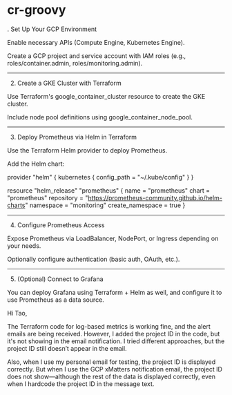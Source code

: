 # cr-groovy


. Set Up Your GCP Environment

Enable necessary APIs (Compute Engine, Kubernetes Engine).

Create a GCP project and service account with IAM roles (e.g., roles/container.admin, roles/monitoring.admin).



---

2. Create a GKE Cluster with Terraform

Use Terraform's google_container_cluster resource to create the GKE cluster.

Include node pool definitions using google_container_node_pool.



---

3. Deploy Prometheus via Helm in Terraform

Use the Terraform Helm provider to deploy Prometheus.

Add the Helm chart:

provider "helm" {
  kubernetes {
    config_path = "~/.kube/config"
  }
}

resource "helm_release" "prometheus" {
  name       = "prometheus"
  chart      = "prometheus"
  repository = "https://prometheus-community.github.io/helm-charts"
  namespace  = "monitoring"
  create_namespace = true
}



---

4. Configure Prometheus Access

Expose Prometheus via LoadBalancer, NodePort, or Ingress depending on your needs.

Optionally configure authentication (basic auth, OAuth, etc.).



---

5. (Optional) Connect to Grafana

You can deploy Grafana using Terraform + Helm as well, and configure it to use Prometheus as a data source.



Hi Tao,

The Terraform code for log-based metrics is working fine, and the alert emails are being received. However, I added the project ID in the code, but it's not showing in the email notification. I tried different approaches, but the project ID still doesn’t appear in the email.

Also, when I use my personal email for testing, the project ID is displayed correctly. But when I use the GCP xMatters notification email, the project ID does not show—although the rest of the data is displayed correctly, even when I hardcode the project ID in the message text.